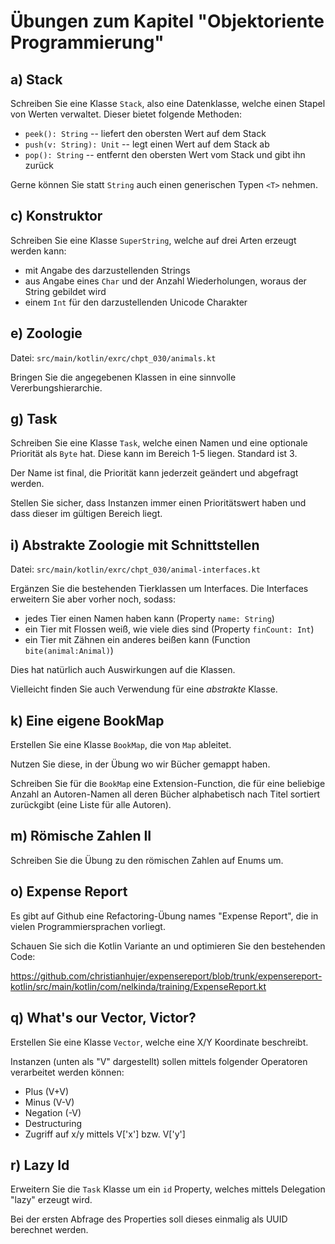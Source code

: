 # Übungen zum Kapitel "Objektoriente Programmierung"

## a) Stack

Schreiben Sie eine Klasse `Stack`, also eine Datenklasse, welche einen Stapel von
Werten verwaltet. Dieser bietet folgende Methoden:

* `peek(): String` -- liefert den obersten Wert auf dem Stack
* `push(v: String): Unit` -- legt einen Wert auf dem Stack ab
* `pop(): String` -- entfernt den obersten Wert vom Stack und gibt ihn zurück

Gerne können Sie statt `String` auch einen generischen Typen `<T>` nehmen.

## c) Konstruktor

Schreiben Sie eine Klasse `SuperString`, welche auf drei Arten erzeugt werden kann:

* mit Angabe des darzustellenden Strings
* aus Angabe eines `Char` und der Anzahl Wiederholungen, woraus der String gebildet wird
* einem `Int` für den darzustellenden Unicode Charakter 

## e) Zoologie

Datei: `src/main/kotlin/exrc/chpt_030/animals.kt`

Bringen Sie die angegebenen Klassen in eine sinnvolle Vererbungshierarchie.

## g) Task

Schreiben Sie eine Klasse `Task`, welche einen Namen und eine optionale Priorität als `Byte` hat. Diese
kann im Bereich 1-5 liegen. Standard ist 3.

Der Name ist final, die Priorität kann jederzeit geändert und abgefragt werden.

Stellen Sie sicher, dass Instanzen immer einen Prioritätswert haben und dass dieser im gültigen Bereich liegt.

## i) Abstrakte Zoologie mit Schnittstellen

Datei: `src/main/kotlin/exrc/chpt_030/animal-interfaces.kt`

Ergänzen Sie die bestehenden Tierklassen um Interfaces. Die Interfaces erweitern Sie aber vorher noch, sodass:

* jedes Tier einen Namen haben kann (Property `name: String`)
* ein Tier mit Flossen weiß, wie viele dies sind (Property `finCount: Int`)
* ein Tier mit Zähnen ein anderes beißen kann (Function `bite(animal:Animal)`)

Dies hat natürlich auch Auswirkungen auf die Klassen.

Vielleicht finden Sie auch Verwendung für eine *abstrakte* Klasse.

## k) Eine eigene BookMap

Erstellen Sie eine Klasse `BookMap`, die von `Map` ableitet.

Nutzen Sie diese, in der Übung wo wir Bücher gemappt haben.

Schreiben Sie für die `BookMap` eine Extension-Function, die für eine beliebige Anzahl an Autoren-Namen all deren 
Bücher alphabetisch nach Titel sortiert zurückgibt (eine Liste für alle Autoren).

## m) Römische Zahlen II

Schreiben Sie die Übung zu den römischen Zahlen auf Enums um.

## o) Expense Report

Es gibt auf Github eine Refactoring-Übung names "Expense Report", die in vielen Programmiersprachen vorliegt.

Schauen Sie sich die Kotlin Variante an und optimieren Sie den bestehenden Code:

https://github.com/christianhujer/expensereport/blob/trunk/expensereport-kotlin/src/main/kotlin/com/nelkinda/training/ExpenseReport.kt

## q) What's our Vector, Victor?

Erstellen Sie eine Klasse `Vector`, welche eine X/Y Koordinate beschreibt.

Instanzen (unten als "V" dargestellt) sollen mittels folgender Operatoren verarbeitet werden können:

* Plus (V+V)
* Minus (V-V)
* Negation (-V)
* Destructuring
* Zugriff auf x/y mittels V['x'] bzw. V['y']

## r) Lazy Id

Erweitern Sie die `Task` Klasse um ein `id` Property, welches mittels Delegation "lazy" erzeugt wird.

Bei der ersten Abfrage des Properties soll dieses einmalig als UUID berechnet werden.

